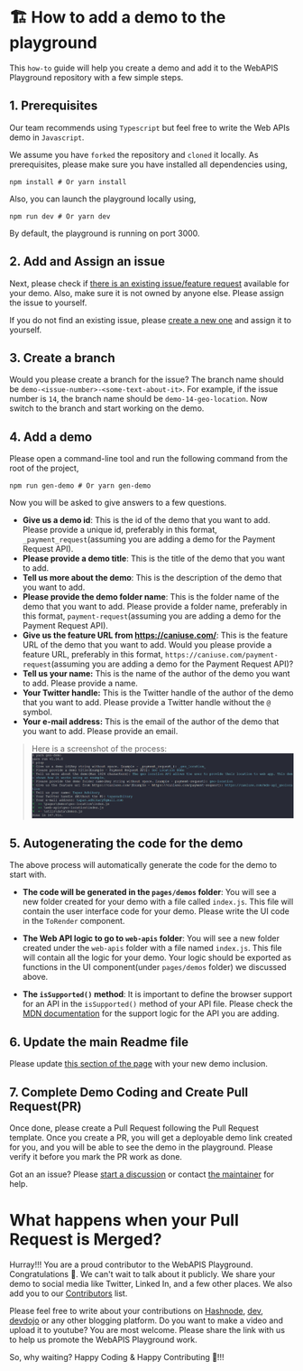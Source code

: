 # 🏗️ How to add a demo to the playground

This `how-to` guide will help you create a demo and add it to the WebAPIS Playground repository with a few simple steps.

## 1. Prerequisites

Our team recommends using `Typescript` but feel free to write the Web APIs demo in `Javascript`.

We assume you have `forked` the repository and `cloned` it locally. As prerequisites, please make sure you have installed all dependencies using,

```shell
npm install # Or yarn install
```

Also, you can launch the playground locally using,

```shell
npm run dev # Or yarn dev
```

By default, the playground is running on port 3000.

## 2. Add and Assign an issue

Next, please check if [there is an existing issue/feature request](https://github.com/atapas/webapis-playground/issues) available for your demo. Also, make sure it is not owned by anyone else. Please assign the issue to yourself.

If you do not find an existing issue, please [create a new one](https://github.com/atapas/webapis-playground/issues/new/choose) and assign it to yourself.

## 3. Create a branch

Would you please create a branch for the issue? The branch name should be `demo-<issue-number>-<some-text-about-it>`. For example, if the issue number is `14`, the branch name should be `demo-14-geo-location`. Now switch to the branch and start working on the demo.

## 4. Add a demo

Please open a command-line tool and run the following command from the root of the project,

```shell
npm run gen-demo # Or yarn gen-demo
```

Now you will be asked to give answers to a few questions.

- **Give us a demo id**: This is the id of the demo that you want to add. Please provide a unique id, preferably in this format, `_payment_request`(assuming you are adding a demo for the Payment Request API).
- **Please provide a demo title**: This is the title of the demo that you want to add.
- **Tell us more about the demo**: This is the description of the demo that you want to add.
- **Please provide the demo folder name**: This is the folder name of the demo that you want to add. Please provide a folder name, preferably in this format, `payment-request`(assuming you are adding a demo for the Payment Request API).
- **Give us the feature URL from https://caniuse.com/**: This is the feature URL of the demo that you want to add. Would you please provide a feature URL, preferably in this format, `https://caniuse.com/payment-request`(assuming you are adding a demo for the Payment Request API)?
- **Tell us your name:** This is the name of the author of the demo you want to add. Please provide a name.
- **Your Twitter handle:** This is the Twitter handle of the author of the demo that you want to add. Please provide a Twitter handle without the `@` symbol.
- **Your e-mail address:** This is the email of the author of the demo that you want to add. Please provide an email.

> Here is a screenshot of the process: <img src='./public/readme/gen-demo-steps.png' alt='flow'>

## 5. Autogenerating the code for the demo

The above process will automatically generate the code for the demo to start with.

- **The code will be generated in the `pages/demos` folder**: You will see a new folder created for your demo with a file called `index.js`. This file will contain the user interface code for your demo. Please write the UI code in the `ToRender` component.

- **The Web API logic to go to `web-apis` folder**: You will see a new folder created under the `web-apis` folder with a file named `index.js`. This file will contain all the logic for your demo. Your logic should be exported as functions in the UI component(under `pages/demos` folder) we discussed above.

- **The `isSupported()` method**: It is important to define the browser support for an API in the `isSupported()` method of your API file. Please check the [MDN documentation](https://developer.mozilla.org/en-US/docs/Web/API) for the support logic for the API you are adding.

## 6. Update the main Readme file

Please update [this section of the page](https://github.com/atapas/webapis-playground#-whats-included) with your new demo inclusion.

## 7. Complete Demo Coding and Create Pull Request(PR)

Once done, please create a Pull Request following the Pull Request template. Once you create a PR, you will get a deployable demo link created for you, and you will be able to see the demo in the playground. Please verify it before you mark the PR work as done.

Got an an issue? Please [start a discussion](https://github.com/atapas/webapis-playground/discussions/new) or contact [the maintainer](https://twitter.com/tapasadhikary) for help.

# What happens when your Pull Request is Merged?

Hurray!!! You are a proud contributor to the WebAPIS Playground. Congratulations 👏. We can't wait to talk about it publicly. We share your demo to social media like Twitter, Linked In, and a few other places. We also add you to our [Contributors](https://github.com/atapas/webapis-playground#contributors-) list.

Please feel free to write about your contributions on [Hashnode](https://hashnode.com/), [dev](http://dev.to/), [devdojo](https://devdojo.com/) or any other blogging platform. Do you want to make a video and upload it to youtube? You are most welcome. Please share the link with us to help us promote the WebAPIS Playground work.

So, why waiting? Happy Coding & Happy Contributing 🙂!!!

